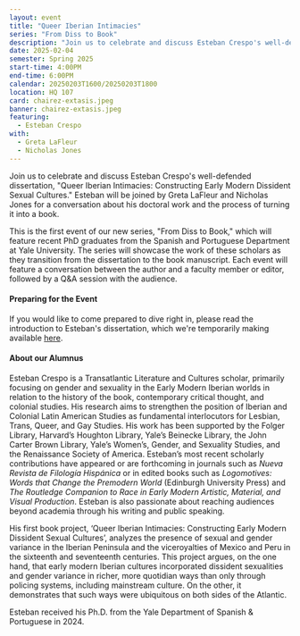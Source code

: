 ```yaml
---
layout: event
title: "Queer Iberian Intimacies"
series: "From Diss to Book"
description: "Join us to celebrate and discuss Esteban Crespo's well-defended dissertation."
date: 2025-02-04
semester: Spring 2025
start-time: 4:00PM
end-time: 6:00PM
calendar: 20250203T1600/20250203T1800
location: HQ 107
card: chairez-extasis.jpeg
banner: chairez-extasis.jpeg
featuring:
  - Esteban Crespo
with:
  - Greta LaFleur
  - Nicholas Jones
---
```


Join us to celebrate and discuss Esteban Crespo's well-defended dissertation, "Queer Iberian Intimacies: Constructing Early Modern Dissident Sexual Cultures." Esteban will be joined by Greta LaFleur and Nicholas Jones for a conversation about his doctoral work and the process of turning it into a book.

This is the first event of our new series, "From Diss to Book," which will feature recent PhD graduates from the Spanish and Portuguese Department at Yale University. The series will showcase the work of these scholars as they transition from the dissertation to the book manuscript. Each event will feature a conversation between the author and a faculty member or editor, followed by a Q&A session with the audience.

#### Preparing for the Event

If you would like to come prepared to dive right in, please read the introduction to Esteban's dissertation, which we're temporarily making available [here](/documents/crespo-diss-intro.pdf).

#### About our Alumnus

Esteban Crespo is a Transatlantic Literature and Cultures scholar, primarily focusing on gender and sexuality in the Early Modern Iberian worlds in relation to the history of the book, contemporary critical thought, and colonial studies. His research aims to strengthen the position of Iberian and Colonial Latin American Studies as fundamental interlocutors for Lesbian, Trans, Queer, and Gay Studies. His work has been supported by the Folger Library, Harvard’s Houghton Library, Yale’s Beinecke Library, the John Carter Brown Library, Yale’s Women’s, Gender, and Sexuality Studies, and the Renaissance Society of America. Esteban’s most recent scholarly contributions have appeared or are forthcoming in journals such as _Nueva Revista de Filología Hispánica_ or in edited books such as _Logomotives: Words that Change the Premodern World_ (Edinburgh University Press) and _The Routledge Companion to Race in Early Modern Artistic, Material, and Visual Production_. Esteban is also passionate about reaching audiences beyond academia through his writing and public speaking.

His first book project, ‘Queer Iberian Intimacies: Constructing Early Modern Dissident Sexual Cultures’, analyzes the presence of sexual and gender variance in the Iberian Peninsula and the viceroyalties of Mexico and Peru in the sixteenth and seventeenth centuries. This project argues, on the one hand, that early modern Iberian cultures incorporated dissident sexualities and gender variance in richer, more quotidian ways than only through policing systems, including mainstream culture. On the other, it demonstrates that such ways were ubiquitous on both sides of the Atlantic.

Esteban received his Ph.D. from the Yale Department of Spanish & Portuguese in 2024.
